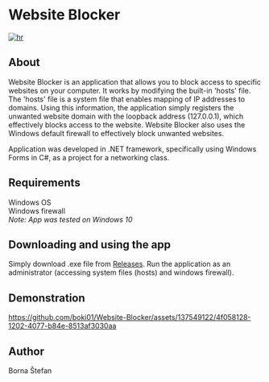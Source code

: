 # Website Blocker

[![hr](https://img.shields.io/badge/lang-hr-blue.svg)](https://github.com/boki01/Website-Blocker/blob/master/README.md)

## About

Website Blocker is an application that allows you to block access to specific websites on your computer. It works by modifying the built-in 'hosts' file. The 'hosts' file is a system file that enables mapping of IP addresses to domains. Using this information, the application simply registers the unwanted website domain with the loopback address (127.0.0.1), which effectively blocks access to the website.
Website Blocker also uses the Windows default firewall to effectively block unwanted websites.

Application was developed in .NET framework, specifically using Windows Forms in C#, as a project for a networking class.


## Requirements 

Windows OS
<br />Windows firewall
<br />*Note: App was tested on Windows 10*

## Downloading and using the app

Simply download .exe file from [Releases](https://github.com/boki01/Website-Blocker/releases). Run the application as an administrator (accessing system files (hosts) and windows firewall).

## Demonstration

https://github.com/boki01/Website-Blocker/assets/137549122/4f058128-1202-4077-b84e-8513af3030aa


## Author

Borna Štefan
